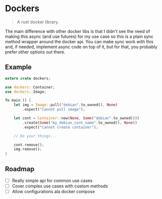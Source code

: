 # Dockers

> A rust docker library.

The main difference with other docker libs is that I didn't see the need of making this async (and use futures) for my use case so this is a plain sync method wrapper around the docker api. You can make sync work with this and, if needed, implement async code on top of it, but for that, you probably prefer other options out there.

## Example


```rust
extern crate dockers;

use dockers::Container;
use dockers::Image;

fn main () {
    let img = Image::pull("debian".to_owned(), None)
        .expect("Cannot pull image");

    let cont = Container::new(None, Some("debian".to_owned()))
        .create(Some("my_debian_cont_name".to_owned(), None))
        .expect("Cannot create container");

    // Do your things...

    cont.remove();
    img.remove();
}
```

## Roadmap
- [ ] Really simple api for common use cases
- [ ] Cover complex use cases with custom methods
- [ ] Allow configurations ala docker compose